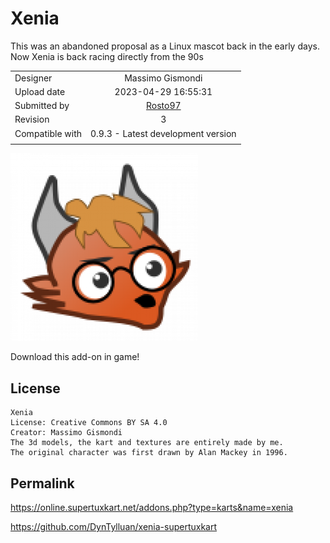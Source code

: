 # Xenia

This was an abandoned proposal as a Linux mascot back in the early days. Now Xenia is back racing directly from the 90s

|||
| -------------   |:-------------:|
| Designer        | Massimo Gismondi     |
| Upload date     | 2023-04-29 16:55:31     |
| Submitted by    | [Rosto97](https://online.supertuxkart.net/users.php?user=Rosto97)     |
| Revision        | 3     |
| Compatible with | 0.9.3 - Latest development version     |
|||

![Xenia's head](xenia.png "Xenia's head")


Download this add-on in game!

## License

```
Xenia
License: Creative Commons BY SA 4.0
Creator: Massimo Gismondi
The 3d models, the kart and textures are entirely made by me.
The original character was first drawn by Alan Mackey in 1996.
```

## Permalink

https://online.supertuxkart.net/addons.php?type=karts&name=xenia

https://github.com/DynTylluan/xenia-supertuxkart